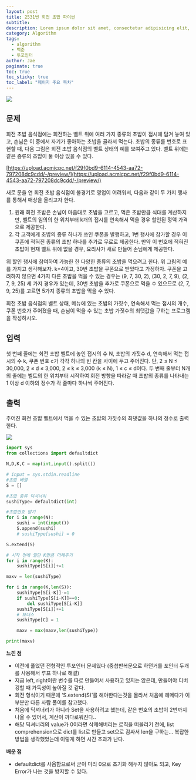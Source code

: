 ```yaml
---
layout: post
title: 2531번 회전 초밥 파이썬
subtitle:
description: Lorem ipsum dolor sit amet, consectetur adipisicing elit, sed do eiusmod tempor incididunt ut labore et dolore magna aliqua.
category: Algorithm
tags:
  - algorithm
  - 백준
  - 투포인터
author: Jae
paginate: true
toc: true
toc_sticky: true
toc_label: "페이지 주요 목차"
---
```


![](https://images.velog.io/images/a87380/post/b5dc0f70-e222-437b-8784-541253c362fa/image.png)

## 문제

회전 초밥 음식점에는 회전하는 벨트 위에 여러 가지 종류의 초밥이 접시에 담겨 놓여 있고, 손님은 이 중에서 자기가 좋아하는 초밥을 골라서 먹는다. 초밥의 종류를 번호로 표현할 때, 다음 그림은 회전 초밥 음식점의 벨트 상태의 예를 보여주고 있다. 벨트 위에는 같은 종류의 초밥이 둘 이상 있을 수 있다.

[https://upload.acmicpc.net/f29f0bd9-6114-4543-aa72-797208dc9cdd/-/preview/](https://upload.acmicpc.net/f29f0bd9-6114-4543-aa72-797208dc9cdd/-/preview/)

새로 문을 연 회전 초밥 음식점이 불경기로 영업이 어려워서, 다음과 같이 두 가지 행사를 통해서 매상을 올리고자 한다.

1. 원래 회전 초밥은 손님이 마음대로 초밥을 고르고, 먹은 초밥만큼 식대를 계산하지만, 벨트의 임의의 한 위치부터 k개의 접시를 연속해서 먹을 경우 할인된 정액 가격으로 제공한다.
2. 각 고객에게 초밥의 종류 하나가 쓰인 쿠폰을 발행하고, 1번 행사에 참가할 경우 이 쿠폰에 적혀진 종류의 초밥 하나를 추가로 무료로 제공한다. 만약 이 번호에 적혀진 초밥이 현재 벨트 위에 없을 경우, 요리사가 새로 만들어 손님에게 제공한다.

위 할인 행사에 참여하여 가능한 한 다양한 종류의 초밥을 먹으려고 한다. 위 그림의 예를 가지고 생각해보자. k=4이고, 30번 초밥을 쿠폰으로 받았다고 가정하자. 쿠폰을 고려하지 않으면 4가지 다른 초밥을 먹을 수 있는 경우는 (9, 7, 30, 2), (30, 2, 7, 9), (2, 7, 9, 25) 세 가지 경우가 있는데, 30번 초밥을 추가로 쿠폰으로 먹을 수 있으므로 (2, 7, 9, 25)를 고르면 5가지 종류의 초밥을 먹을 수 있다.

회전 초밥 음식점의 벨트 상태, 메뉴에 있는 초밥의 가짓수, 연속해서 먹는 접시의 개수, 쿠폰 번호가 주어졌을 때, 손님이 먹을 수 있는 초밥 가짓수의 최댓값을 구하는 프로그램을 작성하시오.

## 입력

첫 번째 줄에는 회전 초밥 벨트에 놓인 접시의 수 N, 초밥의 가짓수 d, 연속해서 먹는 접시의 수 k, 쿠폰 번호 c가 각각 하나의 빈 칸을 사이에 두고 주어진다. 단, 2 ≤ N ≤ 30,000, 2 ≤ d ≤ 3,000, 2 ≤ k ≤ 3,000 (k ≤ N), 1 ≤ c ≤ d이다. 두 번째 줄부터 N개의 줄에는 벨트의 한 위치부터 시작하여 회전 방향을 따라갈 때 초밥의 종류를 나타내는 1 이상 d 이하의 정수가 각 줄마다 하나씩 주어진다.

## 출력

주어진 회전 초밥 벨트에서 먹을 수 있는 초밥의 가짓수의 최댓값을 하나의 정수로 출력한다.

![](https://images.velog.io/images/a87380/post/ca4381c6-cce6-4c9b-8e9d-2d6c103f30e0/image.png)

```python
import sys
from collections import defaultdict

N,D,K,C = map(int,input().split())

# input = sys.stdin.readline
#초밥 배열
S = []

#초밥 종류 딕셔너리
sushiType= defaultdict(int)

#초밥번호 받기
for i in range(N):
    sushi = int(input())
    S.append(sushi)
    # sushiType[sushi] = 0

S.extend(S)

# 시작 전에 일단 K만큼 더해주기
for i in range(K):
    sushiType[S[i]]+=1

maxv = len(sushiType)

for i in range(K,len(S)):
    sushiType[S[i-K]]-=1
    if sushiType[S[i-K]]==0:
        del sushiType[S[i-K]]
    sushiType[S[i]]+=1
    # 보너스
    sushiType[C] = 1

    maxv = max(maxv,len(sushiType))

print(maxv)
```

**느낀 점**

- 이전에 풀었던 전형적인 투포인터 문제였다 (중첩반복문으로 하던거를 포인터 두개를 사용해서 루프 하나로 해결)
- 지금 left, right이란 변수를 따로 만들어서 사용하고 있지는 않은데, 만들어야 디버깅할 때 가독성이 높아질 것 같다.
- 회전 형식이기 때문에 ‘S.extend(S)’를 해야한다는것을 몰라서 처음에 헤메다가 이 부분만 다른 사람 풀이를 참고했다.
- 처음에 딕셔너리가 아니라 Set을 사용하려고 했는데, 같은 번호의 초밥이 2번까지 나올 수 있어서, 계산이 까다로워진다..
- 해당 딕셔너리의 value가 0이라면 삭제해버리는 로직을 떠올리기 전에, list comprehension으로 dict를 list로 만들고 set으로 감싸서 len을 구하는... 복잡한 방법을 생각했었는데 이렇게 하면 시간 초과가 난다.

**배운 점**

- defaultdict를 사욤함으로써 굳이 미리 0으로 초기화 해두지 않아도 되고, Key Error가 나는 것을 방지할 수 있다.
